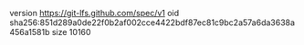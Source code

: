 version https://git-lfs.github.com/spec/v1
oid sha256:851d289a0de22f0b2af002cce4422bdf87ec81c9bc2a57a6da3638a456a1581b
size 10160
